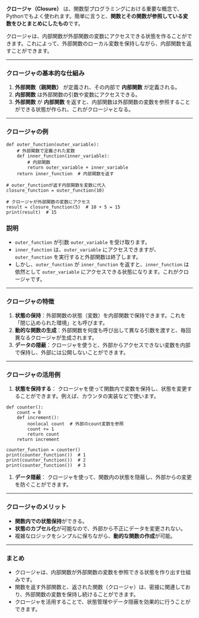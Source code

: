 **クロージャ（Closure）** は、関数型プログラミングにおける重要な概念で、Pythonでもよく使われます。簡単に言うと、**関数とその関数が参照している変数をひとまとめにしたもの**です。

クロージャは、内部関数が外部関数の変数にアクセスできる状態を作ることができます。これによって、外部関数のローカル変数を保持しながら、内部関数を返すことができます。

------

### **クロージャの基本的な仕組み**

1. **外部関数（親関数）** が定義され、その内部で **内部関数** が定義される。
2. **内部関数** は外部関数の引数や変数にアクセスできる。
3. **外部関数** が **内部関数** を返すと、内部関数は外部関数の変数を参照することができる状態が作られ、これがクロージャとなる。

------

### **クロージャの例**

```
def outer_function(outer_variable):
    # 外部関数で定義された変数
    def inner_function(inner_variable):
        # 内部関数
        return outer_variable + inner_variable
    return inner_function  # 内部関数を返す

# outer_functionが返す内部関数を変数に代入
closure_function = outer_function(10)

# クロージャが外部関数の変数にアクセス
result = closure_function(5)  # 10 + 5 = 15
print(result)  # 15
```

### **説明**

- `outer_function` が引数 `outer_variable` を受け取ります。
- `inner_function` は、`outer_variable` にアクセスできますが、`outer_function` を実行すると外部関数は終了します。
- しかし、`outer_function` が `inner_function` を返すと、`inner_function` は依然として `outer_variable` にアクセスできる状態になります。これがクロージャです。

------

### **クロージャの特徴**

1. **状態の保持**：外部関数の状態（変数）を内部関数で保持できます。これを「閉じ込められた環境」とも呼びます。
2. **動的な関数の生成**：外部関数を何度も呼び出して異なる引数を渡すと、毎回異なるクロージャが生成されます。
3. **データの隠蔽**：クロージャを使うと、外部からアクセスできない変数を内部で保持し、外部には公開しないことができます。

------

### **クロージャの活用例**

1. **状態を保持する**： クロージャを使って関数内で変数を保持し、状態を変更することができます。例えば、カウンタの実装などで使います。

```
def counter():
    count = 0
    def increment():
        nonlocal count  # 外部のcount変数を参照
        count += 1
        return count
    return increment

counter_function = counter()
print(counter_function())  # 1
print(counter_function())  # 2
print(counter_function())  # 3
```

1. **データ隠蔽**： クロージャを使って、関数内の状態を隠蔽し、外部からの変更を防ぐことができます。

------

### **クロージャのメリット**

- **関数内での状態保持**ができる。
- **状態のカプセル化**が可能なので、外部から不正にデータを変更されない。
- 複雑なロジックをシンプルに保ちながら、**動的な関数の作成**が可能。

------

### **まとめ**

- クロージャは、内部関数が外部関数の変数を参照できる状態を作り出す仕組みです。
- 関数を返す外部関数と、返された関数（クロージャ）は、密接に関連しており、外部関数の変数を保持し続けることができます。
- クロージャを活用することで、状態管理やデータ隠蔽を効果的に行うことができます。